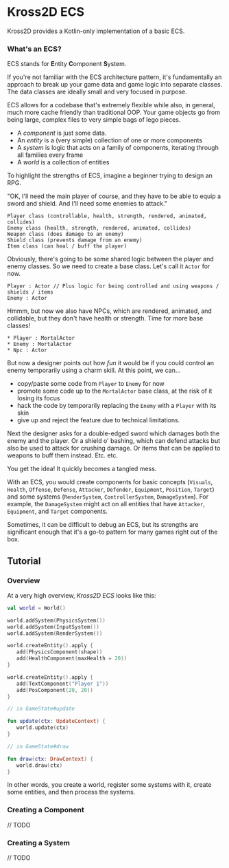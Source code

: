 # Kross2D ECS

Kross2D provides a Kotlin-only implementation of a basic ECS.

### What's an ECS?

ECS stands for **E**ntity **C**omponent **S**ystem.

If you're not familiar with the ECS architecture pattern, it's fundamentally an approach to break
up your game data and game logic into separate classes. The data classes are ideally small and very
focused in purpose. 

ECS allows for a codebase that's extremely flexible while also, in general, much more cache
friendly than traditional OOP. Your game objects go from being large, complex files to very simple
bags of lego pieces.

* A *component* is just some data.
* An *entity* is a (very simple) collection of one or more components
* A *system* is logic that acts on a family of components, iterating through all families every frame
* A *world* is a collection of entities 

To highlight the strengths of ECS, imagine a beginner trying to
design an RPG.

"OK, I'll need the main player of course, and they have to be able to equip a sword and shield. And
I'll need some enemies to attack."

```
Player class (controllable, health, strength, rendered, animated, collides)
Enemy class (health, strength, rendered, animated, collides)
Weapon class (does damage to an enemy)
Shield class (prevents damage from an enemy)
Item class (can heal / buff the player)
```

Obviously, there's going to be some shared logic between the player and enemy classes. So we need
to create a base class. Let's call it `Actor` for now.

```
Player : Actor // Plus logic for being controlled and using weapons / shields / items
Enemy : Actor
```

Hmmm, but now we also have NPCs, which are rendered, animated, and collidable, but they don't have
health or strength. Time for more base classes!

```
* Player : MortalActor
* Enemy : MortalActor
* Npc : Actor
```

But now a designer points out how *fun* it would be if you could control an enemy temporarily using
a charm skill. At this point, we can...

* copy/paste some code from `Player` to `Enemy` for now
* promote some code up to the `MortalActor` base class, at the risk of it losing its focus
* hack the code by temporarily replacing the `Enemy` with a `Player` with its skin
* give up and reject the feature due to technical limitations.

Next the designer asks for a double-edged sword which damages both the enemy and the player. Or a
shield o' bashing, which can defend attacks but also be used to attack for crushing damage. Or
items that can be applied to weapons to buff them instead. Etc. etc.

You get the idea! It quickly becomes a tangled mess.

With an ECS, you would create components for basic concepts (`Visuals`, `Health`, `Offense`,
`Defense`, `Attacker`, `Defender`, `Equipment`, `Position`, `Target`) and some systems
(`RenderSystem`, `ControllerSystem`, `DamageSystem`). For example, the `DamageSystem` might act on
all entities that have `Attacker`, `Equipment`, and `Target` components.

Sometimes, it can be difficult to debug an ECS, but its strengths are significant enough that it's
a go-to pattern for many games right out of the box.

## Tutorial

### Overview

At a very high overview, *Kross2D ECS* looks like this:

```kotlin
val world = World()

world.addSystem(PhysicsSystem())
world.addSystem(InputSystem())
world.addSystem(RenderSystem())

world.createEntity().apply {
   add(PhysicsComponent(shape))
   add(HealthComponent(maxHealth = 20))
}

world.createEntity().apply {
   add(TextComponent("Player 1"))
   add(PosComponent(20, 20))
}

// in GameState#update

fun update(ctx: UpdateContext) {
   world.update(ctx)
}

// in GameState#draw

fun draw(ctx: DrawContext) {
   world.draw(ctx)
}
```

In other words, you create a world, register some systems with it, create some entities, and then
process the systems.

### Creating a Component

// TODO

### Creating a System

// TODO